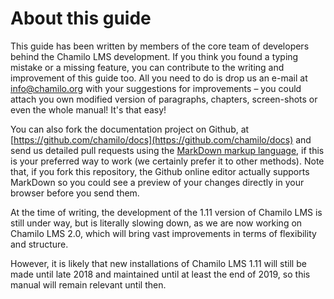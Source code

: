 # About this guide

This guide has been written by members of the core team of developers behind the Chamilo LMS development. If you think you found a typing mistake or a missing feature, you can contribute to the writing and improvement of this guide too. All you need to do is drop us an e-mail at info@chamilo.org with your suggestions for improvements – you could attach you own modified version of paragraphs, chapters, screen-shots or even the whole manual! It's that easy!

You can also fork the documentation project on Github, at [https://github.com/chamilo/docs](https://github.com/chamilo/docs) and send us detailed pull requests using the [MarkDown markup language](https://github.com/adam-p/markdown-here/wiki/Markdown-Cheatsheet), if this is your preferred way to work \(we certainly prefer it to other methods\). Note that, if you fork this repository, the Github online editor actually supports MarkDown so you could see a preview of your changes directly in your browser before you send them.

At the time of writing, the development of the 1.11 version of Chamilo LMS is still under way, but is literally slowing down, as we are now working on Chamilo LMS 2.0, which will bring vast improvements in terms of flexibility and structure.

However, it is likely that new installations of Chamilo LMS 1.11 will still be made until late 2018 and maintained until at least the end of 2019, so this manual will remain relevant until then.

